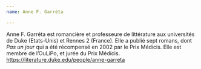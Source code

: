 ```yaml
---
name: Anne F. Garréta

---
```

Anne F. Garréta est romancière et professeure de littérature aux universités de Duke (Etats-Unis) et Rennes 2 (France). Elle a publié sept romans, dont _Pas un jour_ qui a été récompensé en 2002 par le Prix Médicis. Elle est membre de l’OuLiPo, et jurée du Prix Médicis. https://literature.duke.edu/people/anne-garreta